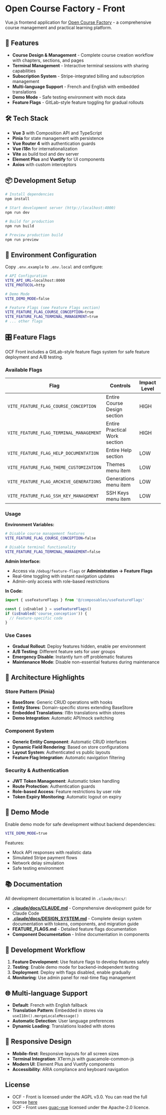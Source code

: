 # Open Course Factory - Front

Vue.js frontend application for [Open Course Factory](https://usine.solution-libre.fr/open-course-factory/) - a comprehensive course management and practical learning platform.

## 🚀 Features

- **Course Design & Management** - Complete course creation workflow with chapters, sections, and pages
- **Terminal Management** - Interactive terminal sessions with sharing capabilities
- **Subscription System** - Stripe-integrated billing and subscription management
- **Multi-language Support** - French and English with embedded translations
- **Demo Mode** - Safe testing environment with mock data
- **Feature Flags** - GitLab-style feature toggling for gradual rollouts

## 🛠 Tech Stack

- **Vue 3** with Composition API and TypeScript
- **Pinia** for state management with persistence
- **Vue Router 4** with authentication guards
- **Vue i18n** for internationalization
- **Vite** as build tool and dev server
- **Element Plus** and **Vuetify** for UI components
- **Axios** with custom interceptors

## 📦 Development Setup

```bash
# Install dependencies
npm install

# Start development server (http://localhost:4000)
npm run dev

# Build for production
npm run build

# Preview production build
npm run preview
```

## 🏁 Environment Configuration

Copy `.env.example` to `.env.local` and configure:

```bash
# API Configuration
VITE_API_URL=localhost:8000
VITE_PROTOCOL=http

# Demo Mode
VITE_DEMO_MODE=false

# Feature Flags (see Feature Flags section)
VITE_FEATURE_FLAG_COURSE_CONCEPTION=true
VITE_FEATURE_FLAG_TERMINAL_MANAGEMENT=true
# ... other flags
```

## 🎛 Feature Flags

OCF Front includes a GitLab-style feature flags system for safe feature deployment and A/B testing.

### Available Flags

| Flag | Controls | Impact Level | Default |
|------|----------|--------------|---------|
| `VITE_FEATURE_FLAG_COURSE_CONCEPTION` | Entire Course Design section | HIGH | `true` |
| `VITE_FEATURE_FLAG_TERMINAL_MANAGEMENT` | Entire Practical Work section | HIGH | `true` |
| `VITE_FEATURE_FLAG_HELP_DOCUMENTATION` | Entire Help section | LOW | `true` |
| `VITE_FEATURE_FLAG_THEME_CUSTOMIZATION` | Themes menu item | LOW | `true` |
| `VITE_FEATURE_FLAG_ARCHIVE_GENERATIONS` | Generations menu item | LOW | `true` |
| `VITE_FEATURE_FLAG_SSH_KEY_MANAGEMENT` | SSH Keys menu item | LOW | `true` |

### Usage

**Environment Variables:**

```bash
# Disable course management features
VITE_FEATURE_FLAG_COURSE_CONCEPTION=false

# Disable terminal functionality
VITE_FEATURE_FLAG_TERMINAL_MANAGEMENT=false
```

**Admin Interface:**

- Access via `/debug/feature-flags` or **Administration → Feature Flags**
- Real-time toggling with instant navigation updates
- Admin-only access with role-based restrictions

**In Code:**

```typescript
import { useFeatureFlags } from '@/composables/useFeatureFlags'

const { isEnabled } = useFeatureFlags()
if (isEnabled('course_conception')) {
  // Feature-specific code
}
```

### Use Cases

- **Gradual Rollout**: Deploy features hidden, enable per environment
- **A/B Testing**: Different feature sets for user groups
- **Emergency Disable**: Instantly turn off problematic features
- **Maintenance Mode**: Disable non-essential features during maintenance

## 🎨 Architecture Highlights

### Store Pattern (Pinia)

- **BaseStore**: Generic CRUD operations with hooks
- **Entity Stores**: Domain-specific stores extending BaseStore
- **Embedded Translations**: I18n translations within stores
- **Demo Integration**: Automatic API/mock switching

### Component System

- **Generic Entity Component**: Automatic CRUD interfaces
- **Dynamic Field Rendering**: Based on store configurations
- **Layout System**: Authenticated vs public layouts
- **Feature Flag Integration**: Automatic navigation filtering

### Security & Authentication

- **JWT Token Management**: Automatic token handling
- **Route Protection**: Authentication guards
- **Role-based Access**: Feature restrictions by user role
- **Token Expiry Monitoring**: Automatic logout on expiry

## 🐳 Demo Mode

Enable demo mode for safe development without backend dependencies:

```bash
VITE_DEMO_MODE=true
```

Features:

- Mock API responses with realistic data
- Simulated Stripe payment flows
- Network delay simulation
- Safe testing environment

## 📚 Documentation

All development documentation is located in `.claude/docs/`:

- **[.claude/docs/CLAUDE.md](.claude/docs/CLAUDE.md)** - Comprehensive development guide for Claude Code
- **[.claude/docs/DESIGN_SYSTEM.md](.claude/docs/DESIGN_SYSTEM.md)** - Complete design system documentation with tokens, components, and migration guide
- **FEATURE_FLAGS.md** - Detailed feature flags documentation
- **Component Documentation** - Inline documentation in components

## 🔧 Development Workflow

1. **Feature Development**: Use feature flags to develop features safely
2. **Testing**: Enable demo mode for backend-independent testing
3. **Deployment**: Deploy with flags disabled, enable gradually
4. **Monitoring**: Use admin panel for real-time flag management

## 🌐 Multi-language Support

- **Default**: French with English fallback
- **Translation Pattern**: Embedded in stores via `useI18n().mergeLocaleMessage()`
- **Automatic Detection**: User language preferences
- **Dynamic Loading**: Translations loaded with stores

## 📱 Responsive Design

- **Mobile-first**: Responsive layouts for all screen sizes
- **Terminal Integration**: XTerm.js with guacamole-common-js
- **Modern UI**: Element Plus and Vuetify components
- **Accessibility**: ARIA compliance and keyboard navigation

## License

- OCF - Front is licensed under the AGPL v3.0. You can read the full license [here](LICENSE)
- OCF - Front uses [guac-vue](https://github.com/wwt/guac-vue) licensed under the Apache-2.0 licence.
